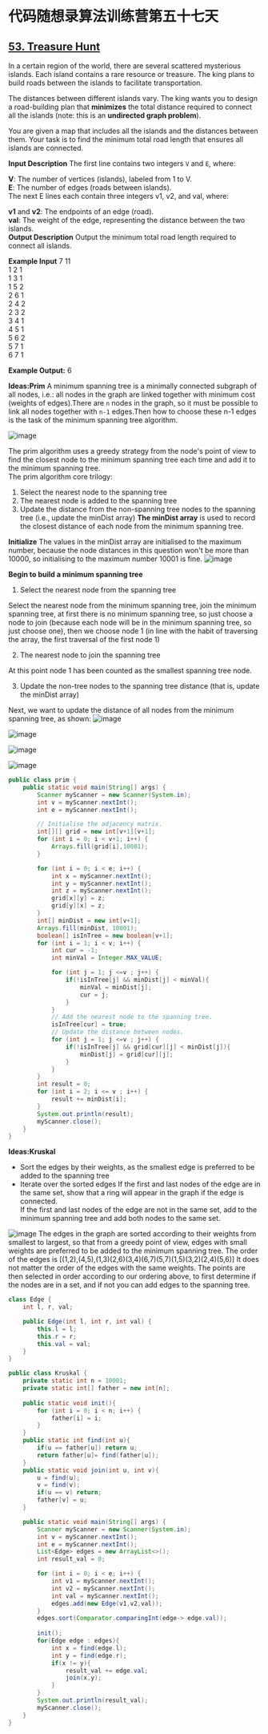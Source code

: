 # 代码随想录算法训练营第五十七天
## [53. Treasure Hunt](https://kamacoder.com/problempage.php?pid=1053)

In a certain region of the world, there are several scattered mysterious islands. Each island contains a rare resource or treasure. The king plans to build roads between the islands to facilitate transportation.

The distances between different islands vary. The king wants you to design a road-building plan that **minimizes** the total distance required to connect all the islands (note: this is an **undirected graph problem**).

You are given a map that includes all the islands and the distances between them. Your task is to find the minimum total road length that ensures all islands are connected.

**Input Description**
The first line contains two integers `V` and `E`, where:

**V**: The number of vertices (islands), labeled from 1 to V.<br>
**E**: The number of edges (roads between islands).<br>
The next E lines each contain three integers v1, v2, and val, where:

**v1** and **v2**: The endpoints of an edge (road).<br>
**val**: The weight of the edge, representing the distance between the two islands.<br>
**Output Description**
Output the minimum total road length required to connect all islands.

**Example Input**
7 11 <br>
1 2 1<br>
1 3 1<br>
1 5 2<br>
2 6 1<br>
2 4 2<br>
2 3 2<br>
3 4 1<br>
4 5 1<br>
5 6 2<br>
5 7 1<br>
6 7 1

**Example Output:** 6

**Ideas:Prim**
A minimum spanning tree is a minimally connected subgraph of all nodes, i.e.: all nodes in the graph are linked together with minimum cost (weights of edges).There are `n` nodes in the graph, so it must be possible to 
link all nodes together with `n-1` edges.Then how to choose these n-1 edges is the task of the minimum spanning tree algorithm.

![image](https://github.com/user-attachments/assets/72521c61-1edf-48ec-aa34-a38a2521d155)

The prim algorithm uses a greedy strategy from the node's point of view to find the closest node to the minimum spanning tree each time and add it to the minimum spanning tree.<br>
The prim algorithm core trilogy:
1. Select the nearest node to the spanning tree
2. The nearest node is added to the spanning tree
3. Update the distance from the non-spanning tree nodes to the spanning tree (i.e., update the minDist array)
**The minDist array** is used to record the closest distance of each node from the minimum spanning tree.

**Initialize**
The values in the minDist array are initialised to the maximum number, because the node distances in this question won't be more than 10000, so initialising to the maximum number 10001 is fine.
![image](https://github.com/user-attachments/assets/c672be21-3b40-4312-bc5d-33c337155abe)

**Begin to build a minimum spanning tree**
1. Select the nearest node from the spanning tree

Select the nearest node from the minimum spanning tree, join the minimum spanning tree, at first there is no minimum spanning tree, so just choose a node to join (because each node will be in the minimum spanning 
tree, so just choose one), then we choose node 1 (in line with the habit of traversing the array, the first traversal of the first node 1)

2. The nearest node to join the spanning tree

At this point node 1 has been counted as the smallest spanning tree node.

3. Update the non-tree nodes to the spanning tree distance (that is, update the minDist array)

Next, we want to update the distance of all nodes from the minimum spanning tree, as shown:
![image](https://github.com/user-attachments/assets/91642251-91d7-4506-b6ac-fe588e3c4ff6)

![image](https://github.com/user-attachments/assets/6d55ba5a-9327-4eff-8f94-252ea12ce900)

![image](https://github.com/user-attachments/assets/88a3a440-028f-433e-9a8a-204f73c30338)

![image](https://github.com/user-attachments/assets/ba439082-dbff-48c3-b0eb-5a12c766f904)

```Java
public class prim {
    public static void main(String[] args) {
        Scanner myScanner = new Scanner(System.in);
        int v = myScanner.nextInt();
        int e = myScanner.nextInt();

        // Initialise the adjacency matrix.
        int[][] grid = new int[v+1][v+1];
        for (int i = 0; i < v+1; i++) {
            Arrays.fill(grid[i],10001);
        }

        for (int i = 0; i < e; i++) {
            int x = myScanner.nextInt();
            int y = myScanner.nextInt();
            int z = myScanner.nextInt();
            grid[x][y] = z;
            grid[y][x] = z;
        }
        int[] minDist = new int[v+1];
        Arrays.fill(minDist, 10001);
        boolean[] isInTree = new boolean[v+1];
        for (int i = 1; i < v; i++) {
            int cur = -1;
            int minVal = Integer.MAX_VALUE;

            for (int j = 1; j <=v ; j++) {
                if(!isInTree[j] && minDist[j] < minVal){
                    minVal = minDist[j];
                    cur = j;
                }
            }
            // Add the nearest node to the spanning tree.
            isInTree[cur] = true;
            // Update the distance between nodes.
            for (int j = 1; j <=v ; j++) {
                if(!isInTree[j] && grid[cur][j] < minDist[j]){
                    minDist[j] = grid[cur][j];
                }
            }
        }
        int result = 0;
        for (int i = 2; i <= v ; i++) {
            result += minDist[i];
        }
        System.out.println(result);
        myScanner.close();
    }
}
```
**Ideas:Kruskal**
* Sort the edges by their weights, as the smallest edge is preferred to be added to the spanning tree
* Iterate over the sorted edges
If the first and last nodes of the edge are in the same set, show that a ring will appear in the graph if the edge is connected. <br>
If the first and last nodes of the edge are not in the same set, add to the minimum spanning tree and add both nodes to the same set.


![image](https://github.com/user-attachments/assets/72521c61-1edf-48ec-aa34-a38a2521d155)
The edges in the graph are sorted according to their weights from smallest to largest, so that from a greedy point of view, edges with small weights are preferred to be added to the minimum spanning tree. The order 
of the edges is [(1,2),(4,5),(1,3)(2,6)(3,4)(6,7)(5,7)(1,5)(3,2)(2,4)(5,6)] It does not matter the order of the edges with the same weights.
The points are then selected in order according to our ordering above, to first determine if the nodes are in a set, and if not you can add edges to the spanning tree.

```Java
class Edge {
    int l, r, val;

    public Edge(int l, int r, int val) {
        this.l = l;
        this.r = r;
        this.val = val;
    }
}

public class Kruskal {
    private static int n = 10001;
    private static int[] father = new int[n];
    
    public static void init(){
        for (int i = 0; i < n; i++) {
            father[i] = i;
        }
    }
    public static int find(int u){
        if(u == father[u]) return u;
        return father[u]= find(father[u]);
    }
    public static void join(int u, int v){
        u = find(u);
        v = find(v);
        if(u == v) return;
        father[v] = u;
    }

    public static void main(String[] args) {
        Scanner myScanner = new Scanner(System.in);
        int v = myScanner.nextInt();
        int e = myScanner.nextInt();
        List<Edge> edges = new ArrayList<>();
        int result_val = 0;

        for (int i = 0; i < e; i++) {
            int v1 = myScanner.nextInt();
            int v2 = myScanner.nextInt();
            int val = myScanner.nextInt();
            edges.add(new Edge(v1,v2,val));
        }
        edges.sort(Comparator.comparingInt(edge-> edge.val));
        
        init();
        for(Edge edge : edges){
            int x = find(edge.l);
            int y = find(edge.r);
            if(x != y){
                result_val += edge.val;
                join(x,y);
            }
        }
        System.out.println(result_val);
        myScanner.close();
    }
}
```












